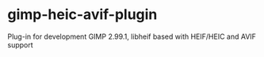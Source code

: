 # gimp-heic-avif-plugin
Plug-in for development GIMP 2.99.1, libheif based with HEIF/HEIC and AVIF support
